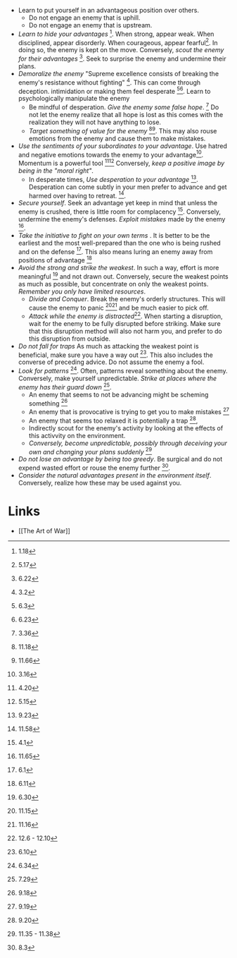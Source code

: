 * Learn to put yourself in an advantageous position over others.
	* Do not engage an enemy that is uphill.
	* Do not engage an enemy that is upstream.
* *Learn to hide your advantages* [^1.18]. When strong, appear weak. When disciplined, appear disorderly. When courageous, appear fearful[^5.17]. In doing so, the enemy is kept on the move. Conversely, *scout the enemy for their advantages* [^6.22]. Seek to surprise the enemy and undermine their plans.
* *Demoralize the enemy* "Supreme excellence consists of breaking the enemy's resistance without fighting" [^3.2]. This can come through deception. intimidation or making them feel desperate [^6.3][^6.23]. Learn to psychologically manipulate the enemy
	* Be mindful of desperation. *Give the enemy some false hope*. [^3.36] Do not let the enemy realize that all hope is lost as this comes with the realization they will not have anything to lose.  
	* *Target something of value for the enemy* [^11.18][^11.66]. This may also rouse emotions from the enemy and cause them to make mistakes.
* *Use the sentiments of your subordinates to your advantage*. Use hatred and negative emotions towards the enemy to your advantage[^3.16]. Momentum is a powerful tool [^4.20][^5.15] Conversely, *keep a positive image by being in the "moral right"*.  
	* In desperate times, *Use desperation to your advantage* [^9.23]. Desperation can come subtly in your men prefer to advance and get harmed over having to retreat. [^11.58].
* *Secure yourself*. Seek an advantage yet keep in mind that unless the enemy is crushed, there is little room for complacency [^4.1]. Conversely, undermine the enemy's defenses. *Exploit mistakes* made by the enemy [^11.65].
* *Take the initiative to fight on your own terms* . It is better to be the earliest and the most well-prepared than the one who is being rushed and on the defense [^6.1]. This also means luring an enemy away from positions of advantage [^6.11]
* *Avoid the strong and strike the weakest*. In such a way, effort is more meaningful [^6.30] and not drawn out.  Conversely, secure the weakest points as much as possible, but concentrate on only the weakest points. *Remember you only have limited resources*.
	* *Divide and Conquer*. Break the enemy's orderly structures. This will cause the enemy to panic [^11.15][^11.16] and be much easier to pick off.
	* *Attack while the enemy is distracted*[^12.6-12.10]. When starting a disruption, wait for the enemy to be fully disrupted before striking. Make sure that this disruption method will also not harm you, and prefer to do this disruption from outside. 
* *Do not fall for traps* As much as attacking the weakest point is beneficial, make sure you have a way out [^6.10]. This also includes the converse of preceding advice. Do not assume the enemy a fool. 
* *Look for patterns* [^6.34]. Often, patterns reveal something about the enemy. Conversely, make yourself unpredictable. *Strike at places where the enemy has their guard down* [^7.29].
	* An enemy that seems to not be advancing might be scheming something [^9.18]
	* An enemy that is provocative is trying to get you to make mistakes [^9.19]
	* An enemy that seems too relaxed it is potentially a trap [^9.20],
	* Indirectly scout for the enemy's activity by looking at the effects of this activvity on the environment. 
	* *Conversely, become unpredictable, possibly through deceiving your own and changing your plans suddenly* [^11.35-11.38]
* *Do not lose an advantage by being too greedy*. Be surgical and do not expend wasted effort or rouse the enemy further [^8.3].
* *Consider the natural advantages present in the environment itself*. Conversely, realize how these may be used against you.
# Links
* [[The Art of War]]

[^1.18]: 1.18
[^5.17]: 5.17
[^6.22]: 6.22
[^3.2]: 3.2
[^6.3]: 6.3
[^6.23]: 6.23
[^3.36]: 3.36
[^11.18]: 11.18
[^11.66]: 11.66
[^3.16]: 3.16
[^4.20]: 4.20
[^5.15]: 5.15
[^9.23]: 9.23
[^11.58]: 11.58
[^4.1]: 4.1
[^11.65]: 11.65
[^6.1]: 6.1
[^6.11]: 6.11
[^6.30]: 6.30

[^11.15]: 11.15
[^11.16]: 11.16
[^12.6-12.10]: 12.6 - 12.10
[^6.10]: 6.10
[^6.34]: 6.34

[^7.29]: 7.29
[^9.18]: 9.18
[^9.19]: 9.19
[^9.20]: 9.20
[^11.35-11.38]: 11.35 - 11.38
[^8.3]: 8.3